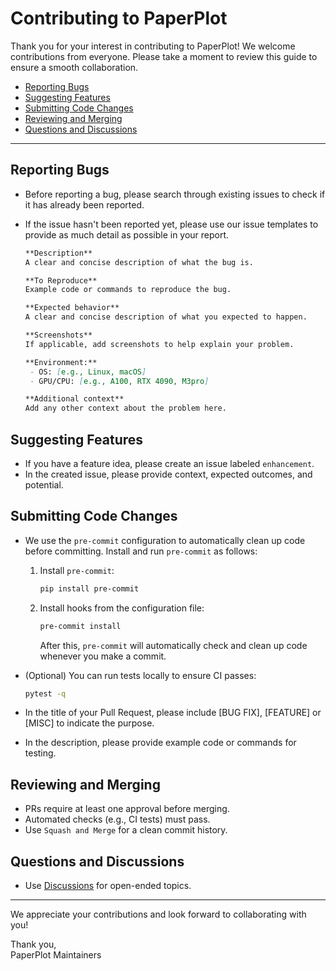 # Contributing to PaperPlot

Thank you for your interest in contributing to PaperPlot! We welcome contributions from everyone. Please take a moment to review this guide to ensure a smooth collaboration.

- [Reporting Bugs](#reporting-bugs)
- [Suggesting Features](#suggesting-features)
- [Submitting Code Changes](#submitting-code-changes)
- [Reviewing and Merging](#reviewing-and-merging)
- [Questions and Discussions](#questions-and-discussions)

---

## Reporting Bugs

- Before reporting a bug, please search through existing issues to check if it has already been reported.

- If the issue hasn't been reported yet, please use our issue templates to provide as much detail as possible in your report.

  ```markdown
  **Description**
  A clear and concise description of what the bug is.

  **To Reproduce**
  Example code or commands to reproduce the bug.

  **Expected behavior**
  A clear and concise description of what you expected to happen.

  **Screenshots**
  If applicable, add screenshots to help explain your problem.

  **Environment:**
   - OS: [e.g., Linux, macOS]
   - GPU/CPU: [e.g., A100, RTX 4090, M3pro]

  **Additional context**
  Add any other context about the problem here.
  ```

## Suggesting Features

- If you have a feature idea, please create an issue labeled `enhancement`.
- In the created issue, please provide context, expected outcomes, and potential.

## Submitting Code Changes

- We use the `pre-commit` configuration to automatically clean up code before committing. Install and run `pre-commit` as follows:
  1. Install `pre-commit`:

     ```bash
     pip install pre-commit
     ```

  2. Install hooks from the configuration file:

     ```bash
     pre-commit install
     ```

     After this, `pre-commit` will automatically check and clean up code whenever you make a commit.
- (Optional) You can run tests locally to ensure CI passes:

  ```bash
  pytest -q
  ```

- In the title of your Pull Request, please include [BUG FIX], [FEATURE] or [MISC] to indicate the purpose.
- In the description, please provide example code or commands for testing.

## Reviewing and Merging

- PRs require at least one approval before merging.
- Automated checks (e.g., CI tests) must pass.
- Use `Squash and Merge` for a clean commit history.

## Questions and Discussions

- Use [Discussions](https://github.com/zyxkv/paper_plot/discussions) for open-ended topics.
<!-- 
### Join Us
- Follow the project’s progress and updates on [channel/community link]. -->

---

We appreciate your contributions and look forward to collaborating with you!

Thank you,  
PaperPlot Maintainers